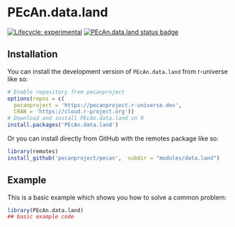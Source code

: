 
# PEcAn.data.land

<!-- badges: start -->

[![Lifecycle: experimental](https://img.shields.io/badge/lifecycle-experimental-orange.svg)](https://lifecycle.r-lib.org/articles/stages.html#experimental)
[![PEcAn.data.land status badge](https://pecanproject.r-universe.dev/badges/PEcAn.data.land)](https://pecanproject.r-universe.dev/PEcAn.data.land)

<!-- badges: end -->

## Installation

You can install the development version of `PEcAn.data.land` from r-universe like so:

``` r
# Enable repository from pecanproject
options(repos = c(
  pecanproject = 'https://pecanproject.r-universe.dev',
  CRAN = 'https://cloud.r-project.org'))
# Download and install PEcAn.data.land in R
install.packages('PEcAn.data.land')
```

Or you can install directly from GitHub with the remotes package like so:

``` r
library(remotes)
install_github('pecanproject/pecan',  subdir = "modules/data.land")
```

## Example

This is a basic example which shows you how to solve a common problem:

``` r
library(PEcAn.data.land)
## basic example code
```

